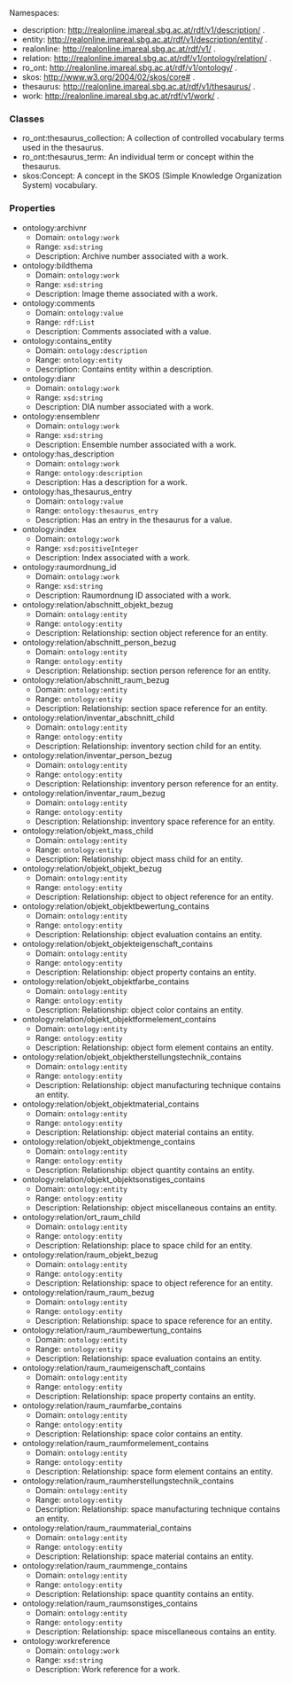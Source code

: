 Namespaces:
 * description: <http://realonline.imareal.sbg.ac.at/rdf/v1/description/> .
 * entity: <http://realonline.imareal.sbg.ac.at/rdf/v1/description/entity/> .
 * realonline: <http://realonline.imareal.sbg.ac.at/rdf/v1/> .
 * relation: <http://realonline.imareal.sbg.ac.at/rdf/v1/ontology/relation/> .
 * ro_ont: <http://realonline.imareal.sbg.ac.at/rdf/v1/ontology/> .
 * skos: <http://www.w3.org/2004/02/skos/core#> .
 * thesaurus: <http://realonline.imareal.sbg.ac.at/rdf/v1/thesaurus/> .
 * work: <http://realonline.imareal.sbg.ac.at/rdf/v1/work/> .

### Classes
- ro_ont:thesaurus_collection: A collection of controlled vocabulary terms used in the thesaurus.
- ro_ont:thesaurus_term: An individual term or concept within the thesaurus.
- skos:Concept: A concept in the SKOS (Simple Knowledge Organization System) vocabulary.

### Properties
- ontology:archivnr
  - Domain: `ontology:work`
  - Range: `xsd:string`
  - Description: Archive number associated with a work.
- ontology:bildthema
  - Domain: `ontology:work`
  - Range: `xsd:string`
  - Description: Image theme associated with a work.
- ontology:comments
  - Domain: `ontology:value`
  - Range: `rdf:List`
  - Description: Comments associated with a value.
- ontology:contains_entity
  - Domain: `ontology:description`
  - Range: `ontology:entity`
  - Description: Contains entity within a description.
- ontology:dianr
  - Domain: `ontology:work`
  - Range: `xsd:string`
  - Description: DIA number associated with a work.
- ontology:ensemblenr
  - Domain: `ontology:work`
  - Range: `xsd:string`
  - Description: Ensemble number associated with a work.
- ontology:has_description
  - Domain: `ontology:work`
  - Range: `ontology:description`
  - Description: Has a description for a work.
- ontology:has_thesaurus_entry
  - Domain: `ontology:value`
  - Range: `ontology:thesaurus_entry`
  - Description: Has an entry in the thesaurus for a value.
- ontology:index
  - Domain: `ontology:work`
  - Range: `xsd:positiveInteger`
  - Description: Index associated with a work.
- ontology:raumordnung_id
  - Domain: `ontology:work`
  - Range: `xsd:string`
  - Description: Raumordnung ID associated with a work.
- ontology:relation/abschnitt_objekt_bezug
  - Domain: `ontology:entity`
  - Range: `ontology:entity`
  - Description: Relationship: section object reference for an entity.
- ontology:relation/abschnitt_person_bezug
  - Domain: `ontology:entity`
  - Range: `ontology:entity`
  - Description: Relationship: section person reference for an entity.
- ontology:relation/abschnitt_raum_bezug
  - Domain: `ontology:entity`
  - Range: `ontology:entity`
  - Description: Relationship: section space reference for an entity.
- ontology:relation/inventar_abschnitt_child
  - Domain: `ontology:entity`
  - Range: `ontology:entity`
  - Description: Relationship: inventory section child for an entity.
- ontology:relation/inventar_person_bezug
  - Domain: `ontology:entity`
  - Range: `ontology:entity`
  - Description: Relationship: inventory person reference for an entity.
- ontology:relation/inventar_raum_bezug
  - Domain: `ontology:entity`
  - Range: `ontology:entity`
  - Description: Relationship: inventory space reference for an entity.
- ontology:relation/objekt_mass_child
  - Domain: `ontology:entity`
  - Range: `ontology:entity`
  - Description: Relationship: object mass child for an entity.
- ontology:relation/objekt_objekt_bezug
  - Domain: `ontology:entity`
  - Range: `ontology:entity`
  - Description: Relationship: object to object reference for an entity.
- ontology:relation/objekt_objektbewertung_contains
  - Domain: `ontology:entity`
  - Range: `ontology:entity`
  - Description: Relationship: object evaluation contains an entity.
- ontology:relation/objekt_objekteigenschaft_contains
  - Domain: `ontology:entity`
  - Range: `ontology:entity`
  - Description: Relationship: object property contains an entity.
- ontology:relation/objekt_objektfarbe_contains
  - Domain: `ontology:entity`
  - Range: `ontology:entity`
  - Description: Relationship: object color contains an entity.
- ontology:relation/objekt_objektformelement_contains
  - Domain: `ontology:entity`
  - Range: `ontology:entity`
  - Description: Relationship: object form element contains an entity.
- ontology:relation/objekt_objektherstellungstechnik_contains
  - Domain: `ontology:entity`
  - Range: `ontology:entity`
  - Description: Relationship: object manufacturing technique contains an entity.
- ontology:relation/objekt_objektmaterial_contains
  - Domain: `ontology:entity`
  - Range: `ontology:entity`
  - Description: Relationship: object material contains an entity.
- ontology:relation/objekt_objektmenge_contains
  - Domain: `ontology:entity`
  - Range: `ontology:entity`
  - Description: Relationship: object quantity contains an entity.
- ontology:relation/objekt_objektsonstiges_contains
  - Domain: `ontology:entity`
  - Range: `ontology:entity`
  - Description: Relationship: object miscellaneous contains an entity.
- ontology:relation/ort_raum_child
  - Domain: `ontology:entity`
  - Range: `ontology:entity`
  - Description: Relationship: place to space child for an entity.
- ontology:relation/raum_objekt_bezug
  - Domain: `ontology:entity`
  - Range: `ontology:entity`
  - Description: Relationship: space to object reference for an entity.
- ontology:relation/raum_raum_bezug
  - Domain: `ontology:entity`
  - Range: `ontology:entity`
  - Description: Relationship: space to space reference for an entity.
- ontology:relation/raum_raumbewertung_contains
  - Domain: `ontology:entity`
  - Range: `ontology:entity`
  - Description: Relationship: space evaluation contains an entity.
- ontology:relation/raum_raumeigenschaft_contains
  - Domain: `ontology:entity`
  - Range: `ontology:entity`
  - Description: Relationship: space property contains an entity.
- ontology:relation/raum_raumfarbe_contains
  - Domain: `ontology:entity`
  - Range: `ontology:entity`
  - Description: Relationship: space color contains an entity.
- ontology:relation/raum_raumformelement_contains
  - Domain: `ontology:entity`
  - Range: `ontology:entity`
  - Description: Relationship: space form element contains an entity.
- ontology:relation/raum_raumherstellungstechnik_contains
  - Domain: `ontology:entity`
  - Range: `ontology:entity`
  - Description: Relationship: space manufacturing technique contains an entity.
- ontology:relation/raum_raummaterial_contains
  - Domain: `ontology:entity`
  - Range: `ontology:entity`
  - Description: Relationship: space material contains an entity.
- ontology:relation/raum_raummenge_contains
  - Domain: `ontology:entity`
  - Range: `ontology:entity`
  - Description: Relationship: space quantity contains an entity.
- ontology:relation/raum_raumsonstiges_contains
  - Domain: `ontology:entity`
  - Range: `ontology:entity`
  - Description: Relationship: space miscellaneous contains an entity.
- ontology:workreference
  - Domain: `ontology:work`
  - Range: `xsd:string`
  - Description: Work reference for a work.